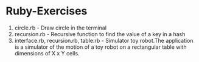 # Ruby-Exercises
1. circle.rb - Draw circle in the terminal 
2. recursion.rb - Recursive function to find the value of a key in a hash
3. interface.rb, recursion.rb, table.rb - Simulator toy robot.The application is a simulator of the motion of a toy robot on a rectangular table with dimensions of X x Y cells.
